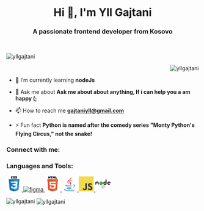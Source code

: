 <h1 align="center">Hi 👋, I'm Yll Gajtani</h1>
<h3 align="center">A passionate frontend developer from Kosovo</h3>
<br>

<p align="left"> <img src="https://komarev.com/ghpvc/?username=yllgajtani&label=Profile%20views&color=0e75b6&style=flat" alt="yllgajtani" /> </p>

<p align="right"> <img src="https://imgs.search.brave.com/3HVkS_1LSc5GJoiExA1IbnNmny93YkiiQpBHNJF9RiM/rs:fit:860:0:0:0/g:ce/aHR0cHM6Ly9tZWRp/YTIuZ2lwaHkuY29t/L21lZGlhL3YxLlky/bGtQVGM1TUdJM05q/RXhhSE13ZW5jMVlt/Sm1abmx4T1RWdlpu/TnFZVGMwT0dGMmQy/azJOMmx6ZVhGamQy/MXJabmR2WnlabGNE/MTJNVjluYVdaelgz/TmxZWEpqYUNaamRE/MW4vdnpPMFZjOGIy/VkJMaS8yMDAuZ2lm.gif" alt="yllgajtani" /> </p>



- 🌱 I’m currently learning **nodeJs**

- 💬 Ask me about **Ask me about about anything, If i can help you a am happy (;**

- 📫 How to reach me **gajtaniyll@gmail.com**

- ⚡ Fun fact **Python is named after the comedy series "Monty Python's Flying Circus," not the snake!**

<h3 align="left">Connect with me:</h3>
<p align="left">
</p>

<h3 align="left">Languages and Tools:</h3>
<p align="left"> <a href="https://www.w3schools.com/css/" target="_blank" rel="noreferrer"> <img src="https://raw.githubusercontent.com/devicons/devicon/master/icons/css3/css3-original-wordmark.svg" alt="css3" width="40" height="40"/> </a> <a href="https://www.figma.com/" target="_blank" rel="noreferrer"> <img src="https://www.vectorlogo.zone/logos/figma/figma-icon.svg" alt="figma" width="40" height="40"/> </a> <a href="https://www.w3.org/html/" target="_blank" rel="noreferrer"> <img src="https://raw.githubusercontent.com/devicons/devicon/master/icons/html5/html5-original-wordmark.svg" alt="html5" width="40" height="40"/> </a> <a href="https://www.java.com" target="_blank" rel="noreferrer"> <img src="https://raw.githubusercontent.com/devicons/devicon/master/icons/java/java-original.svg" alt="java" width="40" height="40"/> </a> <a href="https://developer.mozilla.org/en-US/docs/Web/JavaScript" target="_blank" rel="noreferrer"> <img src="https://raw.githubusercontent.com/devicons/devicon/master/icons/javascript/javascript-original.svg" alt="javascript" width="40" height="40"/> </a> <a href="https://nodejs.org" target="_blank" rel="noreferrer"> <img src="https://raw.githubusercontent.com/devicons/devicon/master/icons/nodejs/nodejs-original-wordmark.svg" alt="nodejs" width="40" height="40"/> </a> </p>

<p><img align="left" src="https://github-readme-stats.vercel.app/api/top-langs?username=RedonMehmeti&show_icons=true&locale=en&layout=compact" alt="yllgajtani" /></p>

<p>&nbsp;<img align="center" src="https://github-readme-stats.vercel.app/api?username=RedonMehmeti&show_icons=true&locale=en" alt="yllgajtani" /></p>
